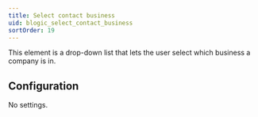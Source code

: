 ```yaml
---
title: Select contact business
uid: blogic_select_contact_business
sortOrder: 19
---
```


This element is a drop-down list that lets the user select which business a company is in.

## Configuration

No settings.
